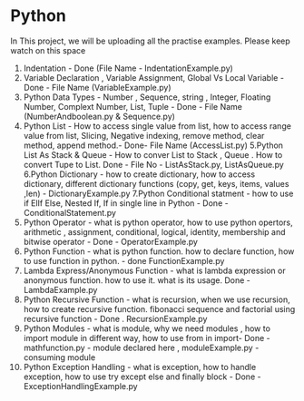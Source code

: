 # Python
In This project, we will be uploading all the practise examples. Please keep watch on this space

1. Indentation - Done (File Name - IndentationExample.py)
2. Variable Declaration , Variable Assignment, Global Vs Local Variable - Done - File Name (VariableExample.py)
3. Python Data Types - Number , Sequence, string , Integer, Floating Number, Complext Number, List, Tuple - Done - File Name (NumberAndboolean.py & Sequence.py)
4. Python List - How to access single value from list, how to access range value from list, Slicing, Negative indexing, remove method, clear method, append method.- Done- 
   File Name (AccessList.py)
5.Python List As Stack & Queue - How to conver List to Stack , Queue . How to convert Tupe to List. Done - File No - ListAsStack.py, ListAsQueue.py
6.Python Dictionary - how to create dictionary, how to access dictionary, different dictionary functions (copy, get, keys, items, values ,len) - DictionaryExample.py
7.Python Conditional statment - how to use if ElIf Else, Nested If, If in single line in Python - Done - ConditionalStatement.py
8. Python Operator - what is python operator, how to use python opertors, arithmetic , assignment, conditional, logical, identity, membership and bitwise operator - Done - OperatorExample.py
9. Python Function - what is python function. how to declare function, how to use function in python. - done FunctionExample.py
10. Lambda Express/Anonymous Function - what is lambda expression or anonymous function. how to use it. what is its usage. Done - LambdaExample.py
11. Python Recursive Function - what is recursion, when we use recursion, how to create recursive function. fibonacci sequence and factorial using recursive function - Done . RecursionExample.py
12. Python Modules - what is module, why we need modules , how to import module in different way, how to use from in import- Done - mathfunction.py - module declared here , moduleExample.py - consuming module
13. Python Exception Handling - what is exception, how to handle exception, how to use try except else and finally block - Done - ExceptionHandlingExample.py
